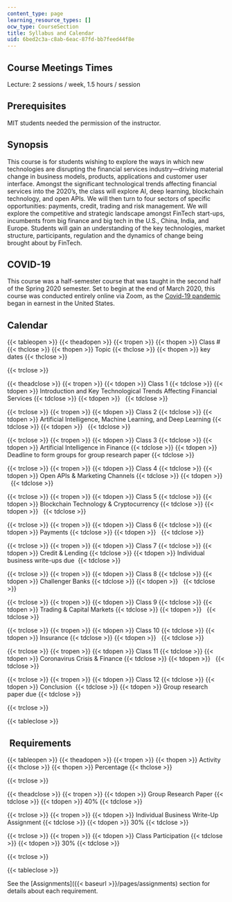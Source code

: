 ```yaml
---
content_type: page
learning_resource_types: []
ocw_type: CourseSection
title: Syllabus and Calendar
uid: 6bed2c3a-c8ab-6eac-87fd-bb7feed44f8e
---
```


Course Meetings Times
---------------------

Lecture: 2 sessions / week, 1.5 hours / session 

Prerequisites
-------------

MIT students needed the permission of the instructor. 

Synopsis
--------

This course is for students wishing to explore the ways in which new technologies are disrupting the financial services industry—driving material change in business models, products, applications and customer user interface. Amongst the significant technological trends affecting financial services into the 2020’s, the class will explore AI, deep learning, blockchain technology, and open APIs. We will then turn to four sectors of specific opportunities: payments, credit, trading and risk management. We will explore the competitive and strategic landscape amongst FinTech start-ups, incumbents from big finance and big tech in the U.S., China, India, and Europe. Students will gain an understanding of the key technologies, market structure, participants, regulation and the dynamics of change being brought about by FinTech.

COVID-19
--------

This course was a half-semester course that was taught in the second half of the Spring 2020 semester. Set to begin at the end of March 2020, this course was conducted entirely online via Zoom, as the [Covid-19 pandemic](https://en.wikipedia.org/wiki/COVID-19_pandemic) began in earnest in the United States.

Calendar
--------

{{< tableopen >}}
{{< theadopen >}}
{{< tropen >}}
{{< thopen >}}
Class #
{{< thclose >}}
{{< thopen >}}
Topic
{{< thclose >}}
{{< thopen >}}
key dates
{{< thclose >}}

{{< trclose >}}

{{< theadclose >}}
{{< tropen >}}
{{< tdopen >}}
Class 1
{{< tdclose >}}
{{< tdopen >}}
Introduction and Key Technological Trends Affecting Financial Services
{{< tdclose >}}
{{< tdopen >}}
 
{{< tdclose >}}

{{< trclose >}}
{{< tropen >}}
{{< tdopen >}}
Class 2
{{< tdclose >}}
{{< tdopen >}}
Artificial Intelligence, Machine Learning, and Deep Learning
{{< tdclose >}}
{{< tdopen >}}
 
{{< tdclose >}}

{{< trclose >}}
{{< tropen >}}
{{< tdopen >}}
Class 3
{{< tdclose >}}
{{< tdopen >}}
Artificial Intelligence in Finance
{{< tdclose >}}
{{< tdopen >}}
Deadline to form groups for group research paper
{{< tdclose >}}

{{< trclose >}}
{{< tropen >}}
{{< tdopen >}}
Class 4
{{< tdclose >}}
{{< tdopen >}}
Open APIs & Marketing Channels
{{< tdclose >}}
{{< tdopen >}}
 
{{< tdclose >}}

{{< trclose >}}
{{< tropen >}}
{{< tdopen >}}
Class 5
{{< tdclose >}}
{{< tdopen >}}
Blockchain Technology & Cryptocurrency
{{< tdclose >}}
{{< tdopen >}}
 
{{< tdclose >}}

{{< trclose >}}
{{< tropen >}}
{{< tdopen >}}
Class 6
{{< tdclose >}}
{{< tdopen >}}
Payments
{{< tdclose >}}
{{< tdopen >}}
 
{{< tdclose >}}

{{< trclose >}}
{{< tropen >}}
{{< tdopen >}}
Class 7
{{< tdclose >}}
{{< tdopen >}}
Credit & Lending
{{< tdclose >}}
{{< tdopen >}}
Individual business write-ups due 
{{< tdclose >}}

{{< trclose >}}
{{< tropen >}}
{{< tdopen >}}
Class 8
{{< tdclose >}}
{{< tdopen >}}
Challenger Banks
{{< tdclose >}}
{{< tdopen >}}
 
{{< tdclose >}}

{{< trclose >}}
{{< tropen >}}
{{< tdopen >}}
Class 9
{{< tdclose >}}
{{< tdopen >}}
Trading & Capital Markets
{{< tdclose >}}
{{< tdopen >}}
 
{{< tdclose >}}

{{< trclose >}}
{{< tropen >}}
{{< tdopen >}}
Class 10
{{< tdclose >}}
{{< tdopen >}}
Insurance
{{< tdclose >}}
{{< tdopen >}}
 
{{< tdclose >}}

{{< trclose >}}
{{< tropen >}}
{{< tdopen >}}
Class 11
{{< tdclose >}}
{{< tdopen >}}
Coronavirus Crisis & Finance
{{< tdclose >}}
{{< tdopen >}}
 
{{< tdclose >}}

{{< trclose >}}
{{< tropen >}}
{{< tdopen >}}
Class 12
{{< tdclose >}}
{{< tdopen >}}
Conclusion 
{{< tdclose >}}
{{< tdopen >}}
Group research paper due
{{< tdclose >}}

{{< trclose >}}

{{< tableclose >}}

 Requirements
-------------

{{< tableopen >}}
{{< theadopen >}}
{{< tropen >}}
{{< thopen >}}
Activity
{{< thclose >}}
{{< thopen >}}
Percentage
{{< thclose >}}

{{< trclose >}}

{{< theadclose >}}
{{< tropen >}}
{{< tdopen >}}
Group Research Paper
{{< tdclose >}}
{{< tdopen >}}
40%
{{< tdclose >}}

{{< trclose >}}
{{< tropen >}}
{{< tdopen >}}
Individual Business Write-Up Assignment
{{< tdclose >}}
{{< tdopen >}}
30%
{{< tdclose >}}

{{< trclose >}}
{{< tropen >}}
{{< tdopen >}}
Class Participation
{{< tdclose >}}
{{< tdopen >}}
30%
{{< tdclose >}}

{{< trclose >}}

{{< tableclose >}}

See the [Assignments]({{< baseurl >}}/pages/assignments) section for details about each requirement.